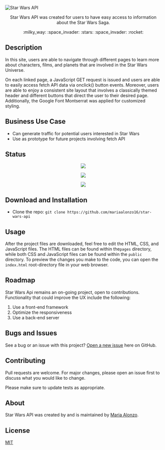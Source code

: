 ![Star Wars API](https://user-images.githubusercontent.com/93888269/145145525-7f5ca0c3-75b0-4f9e-9a9b-1ac2d742f1b1.png)

<p align="center">Star Wars API was created for users to have easy access to information about the Star Wars Saga.</p>

<p align="center"> :milky_way: :space_invader: :stars: :space_invader: :rocket:</p>

## Description

In this site, users are able to navigate through different pages to learn more about characters, films, and planets that are involved in the Star Wars Universe. 

On each linked page, a JavaScript GET request is issued and users are able to easily access fetch API data via onclick() button events. Moreover, users are able to enjoy a consistent site layout that involves a classically themed header and different buttons that direct the user to their desired page. Additionally, the Google Font Montserrat was applied for customized styling.


<!-- ## Preview

![Star Wars Api]()

[Live Preview](https://mariaalonzo16.github.io/star-wars-api/) -->

## Business Use Case

- Can generate traffic for potential users interested in Star Wars
- Use as prototype for future projects involving fetch API

## Status

<p align="center"> <img src="https://img.shields.io/tokei/lines/github/mariaalonzo16/star-wars-api" /> </p>

<p align="center"> <img src="https://img.shields.io/github/languages/count/mariaalonzo16/star-wars-api" /> </p>

<p align="center"> <img src="https://img.shields.io/github/repo-size/mariaalonzo16/star-wars-api" /> </p>

## Download and Installation

- Clone the repo: `git clone https://github.com/mariaalonzo16/star-wars-api`

## Usage

After the project files are downloaded, feel free to edit the HTML, CSS, and JavaScript files. The HTML files can be found within the`pages` directory, while both CSS and JavaScript files can be found within the `public` directory. To preview the changes you make to the code, you can open the `index.html` root-directory file in your web browser.

## Roadmap

 Star Wars Api remains an on-going project, open to contributions.  Functionality that could improve the UX include the following:

1) Use a front-end framework
2) Optimize the responsiveness
3) Use a back-end server

## Bugs and Issues

See a bug or an issue with this project? [Open a new issue](https://github.com/mariaalonzo16/star-wars-api/issues) here on GitHub.

## Contributing
Pull requests are welcome. For major changes, please open an issue first to discuss what you would like to change.

Please make sure to update tests as appropriate.

## About

Star Wars API was created by and is maintained by [Maria Alonzo](https://www.linkedin.com/in/maria-alonzo-177282127/).

## License
[MIT](https://choosealicense.com/licenses/mit/)
